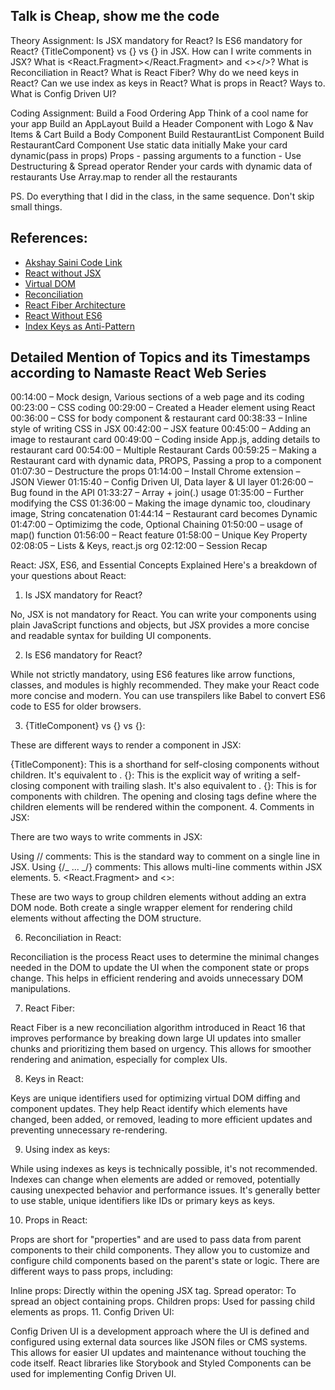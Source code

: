 ## Talk is Cheap, show me the code

Theory Assignment:
Is JSX mandatory for React?
Is ES6 mandatory for React?
{TitleComponent} vs {<TitleComponent/>} vs {<TitleComponent></TitleComponent>} in JSX.
How can I write comments in JSX?
What is <React.Fragment></React.Fragment> and <></>?
What is Reconciliation in React?
What is React Fiber?
Why do we need keys in React?
Can we use index as keys in React?
What is props in React? Ways to.
What is Config Driven UI?

Coding Assignment:
Build a Food Ordering App
Think of a cool name for your app
Build an AppLayout
Build a Header Component with Logo & Nav Items & Cart
Build a Body Component
Build RestaurantList Component
Build RestaurantCard Component
Use static data initially
Make your card dynamic(pass in props)
Props - passing arguments to a function - Use Destructuring & Spread operator
Render your cards with dynamic data of restaurants
Use Array.map to render all the restaurants

PS. Do everything that I did in the class, in the same sequence. Don't skip small things.

## References:

- [Akshay Saini Code Link](https://bitbucket.org/namastedev/namaste-react-live/src/master/)
- [React without JSX](https://reactjs.org/docs/react-without-jsx.html)
- [Virtual DOM](https://reactjs.org/docs/faq-internals.html)
- [Reconciliation](https://reactjs.org/docs/reconciliation.html)
- [React Fiber Architecture](https://github.com/acdlite/react-fiber-architecture)
- [React Without ES6](https://reactjs.org/docs/react-without-es6.html)
- [Index Keys as Anti-Pattern](https://robinpokorny.com/blog/index-as-a-key-is-an-anti-pattern/)

## Detailed Mention of Topics and its Timestamps according to Namaste React Web Series

00:14:00 – Mock design, Various sections of a web page and its coding
00:23:00 – CSS coding
00:29:00 – Created a Header element using React
00:36:00 – CSS for body component & restaurant card
00:38:33 – Inline style of writing CSS in JSX
00:42:00 – JSX feature
00:45:00 – Adding an image to restaurant card
00:49:00 – Coding inside App.js, adding details to restaurant card
00:54:00 – Multiple Restaurant Cards
00:59:25 – Making a Restaurant card with dynamic data, PROPS, Passing a prop to a component
01:07:30 – Destructure the props
01:14:00 – Install Chrome extension – JSON Viewer
01:15:40 – Config Driven UI, Data layer & UI layer
01:26:00 – Bug found in the API
01:33:27 – Array + join(.) usage
01:35:00 – Further modifying the CSS
01:36:00 – Making the image dynamic too, cloudinary image, String concatenation
01:44:14 – Restaurant card becomes Dynamic
01:47:00 – Optimizimg the code, Optional Chaining
01:50:00 – usage of map() function
01:56:00 – React feature
01:58:00 – Unique Key Property
02:08:05 – Lists & Keys, react.js org
02:12:00 – Session Recap

React: JSX, ES6, and Essential Concepts Explained
Here's a breakdown of your questions about React:

1. Is JSX mandatory for React?

No, JSX is not mandatory for React. You can write your components using plain JavaScript functions and objects, but JSX provides a more concise and readable syntax for building UI components.

2. Is ES6 mandatory for React?

While not strictly mandatory, using ES6 features like arrow functions, classes, and modules is highly recommended. They make your React code more concise and modern. You can use transpilers like Babel to convert ES6 code to ES5 for older browsers.

3. {TitleComponent} vs {<TitleComponent/>} vs {<TitleComponent></TitleComponent>}:

These are different ways to render a component in JSX:

{TitleComponent}: This is a shorthand for self-closing components without children. It's equivalent to <TitleComponent />.
{<TitleComponent/>}: This is the explicit way of writing a self-closing component with trailing slash. It's also equivalent to <TitleComponent />.
{<TitleComponent></TitleComponent>}: This is for components with children. The opening and closing tags define where the children elements will be rendered within the component. 4. Comments in JSX:

There are two ways to write comments in JSX:

Using // comments: This is the standard way to comment on a single line in JSX.
Using {/_ ... _/} comments: This allows multi-line comments within JSX elements. 5. <React.Fragment> and <>:

These are two ways to group children elements without adding an extra DOM node. Both create a single wrapper element for rendering child elements without affecting the DOM structure.

6. Reconciliation in React:

Reconciliation is the process React uses to determine the minimal changes needed in the DOM to update the UI when the component state or props change. This helps in efficient rendering and avoids unnecessary DOM manipulations.

7. React Fiber:

React Fiber is a new reconciliation algorithm introduced in React 16 that improves performance by breaking down large UI updates into smaller chunks and prioritizing them based on urgency. This allows for smoother rendering and animation, especially for complex UIs.

8. Keys in React:

Keys are unique identifiers used for optimizing virtual DOM diffing and component updates. They help React identify which elements have changed, been added, or removed, leading to more efficient updates and preventing unnecessary re-rendering.

9. Using index as keys:

While using indexes as keys is technically possible, it's not recommended. Indexes can change when elements are added or removed, potentially causing unexpected behavior and performance issues. It's generally better to use stable, unique identifiers like IDs or primary keys as keys.

10. Props in React:

Props are short for "properties" and are used to pass data from parent components to their child components. They allow you to customize and configure child components based on the parent's state or logic. There are different ways to pass props, including:

Inline props: Directly within the opening JSX tag.
Spread operator: To spread an object containing props.
Children props: Used for passing child elements as props. 11. Config Driven UI:

Config Driven UI is a development approach where the UI is defined and configured using external data sources like JSON files or CMS systems. This allows for easier UI updates and maintenance without touching the code itself. React libraries like Storybook and Styled Components can be used for implementing Config Driven UI.
